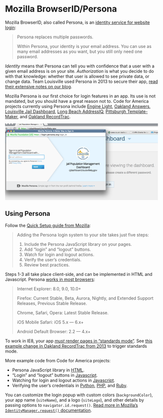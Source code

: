 Mozilla BrowserID/Persona
=========================

Mozilla BrowserID, also called Persona, is an
[identity service for website login](https://login.persona.org/about):

> Persona replaces multiple passwords.
>
> Within Persona, your identity is your email address. You can use as many email addresses as you want, but you still only need one password.

_Identity_ means that Persona can tell you with confidence that a user with
a given email address is on your site. _Authorization_ is what you decide to
do with that knowledge: whether that user is allowed to see private data,
or change data. Team Louisville used Persona in 2013 to secure their app,
[read their extensive notes on our blog](http://www.codeforamerica.org/blog/2013/11/21/securing-the-louisville-app/).

Mozilla Persona is our first choice for login features in an app. Its use
is not mandated, but you should have a great reason not to.
Code for America projects currently using Persona include
[Engine Light](https://github.com/codeforamerica/engine-light),
[Oakland Answers](https://github.com/codeforamerica/oakland_answers),
[Louisville Jail Dashboard](https://github.com/codeforamerica/in-n-out),
[Long Beach AddressIQ](https://github.com/codeforamerica/address-iq),
[Pittsburgh Template-Maker](https://github.com/codeforamerica/template-maker),
and [Oakland RecordTrac](https://github.com/codeforamerica/recordtrac).

![Securing the Louisville Jail Dashboard](images/browserid-jail-dashboard.png)

Using Persona
-------------

Follow the [Quick Setup guide from Mozilla](https://developer.mozilla.org/en-US/Persona/Quick_Setup):

> Adding the Persona login system to your site takes just five steps:
> 
> 1. Include the Persona JavaScript library on your pages.
> 2. Add “login” and “logout” buttons.
> 3. Watch for login and logout actions.
> 4. Verify the user’s credentials.
> 5. Review best practices.

Steps 1-3 all take place client-side, and can be implemented in HTML and Javascript.
Persona [works in most browsers](https://developer.mozilla.org/en-US/Persona/Browser_compatibility):

> Internet Explorer: 8.0, 9.0, 10.0+
>
> Firefox: Current Stable, Beta, Aurora, Nightly, and Extended Support Releases, Previous Stable Release.
>
> Chrome, Safari, Opera: Latest Stable Release.
>
> iOS Mobile Safari: iOS 5.x — 6.x+
>
> Android Default Browser: 2.2 — 4.x+

To work in IE8, your app [_must_ render pages in “standards mode”](https://blogs.msdn.com/b/askie/archive/2009/03/23/understanding-compatibility-modes-in-internet-explorer-8.aspx?Redirected=true).
See [this example change in Oakland RecordTrac from 2013](https://github.com/codeforamerica/recordtrac/pull/142) to trigger standards mode.

More example code from Code for America projects:

* Persona JavaScript library
  in [HTML](https://github.com/codeforamerica/address-iq/blob/0002ec3d6ee82e0e41f5da9c722dfedc86a52571/templates/layout.html#L12).
* “Login” and “logout” buttons
  in [Javascript](https://github.com/codeforamerica/address-iq/blob/0002ec3d6ee82e0e41f5da9c722dfedc86a52571/templates/layout.html#L48).
* Watching for login and logout actions
  in [Javascript](https://github.com/codeforamerica/address-iq/blob/0002ec3d6ee82e0e41f5da9c722dfedc86a52571/templates/layout.html#L84).
* Verifying the user’s credentials
  in [Python](https://github.com/codeforamerica/address-iq/blob/3a17c2334c2c7be5dc14e427f4d0908581cda7f0/app.py#L259),
  [PHP](https://github.com/codeforamerica/in-n-out/blob/1df95cb3e4f3f969af5a4fe4106b006355ba5f0e/public/api/v1/user.php#L69),
  and [Ruby](https://github.com/codeforamerica/engine-light/blob/d71dafa39555013385f6ed45d977269e1ebecd33/app/controllers/persona_controller.rb#L25).

You can customize the login popup with custom colors (`backgroundColor`),
your app name (`siteName`), and a logo (`siteLogo`), and other details by
passing options to `navigator.id.request()`.
[Read more in Mozilla’s `IdentityManager.request()` documentation](https://developer.mozilla.org/en-US/docs/Web/API/IdentityManager/request).
